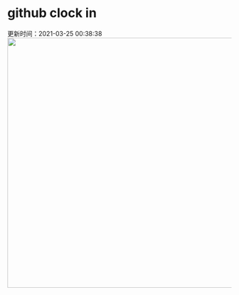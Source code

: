 # github clock in
更新时间：2021-03-25 00:38:38
 <img style="-webkit-user-select: none;margin: auto;cursor: zoom-in;" src="https://cn.bing.com/th?id=OHR.LakeWinnipeg_ZH-CN0984485385_1920x1080.jpg&rf=LaDigue_1920x1080.jpg&pid=hp" width="1004" height="564"> 